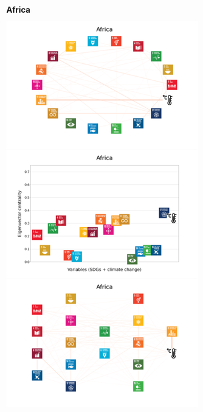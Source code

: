 ## Africa

![Africa](https://github.com/felix-laumann/SDG-networks/blob/gh-pages/Results/Africa/Africa_circular_network_logos.png)
![Africa](https://github.com/felix-laumann/SDG-networks/blob/gh-pages/Results/Africa/Africa_eigenvector_centrality.png)
![Africa](https://github.com/felix-laumann/SDG-networks/blob/gh-pages/Results/Africa/Africa_multipartite_network_logos_cluster.png)
